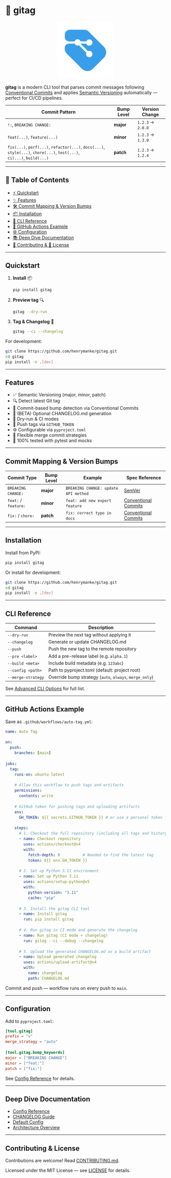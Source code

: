 # 🚀 gitag

<p align="center">
  <img src="https://raw.githubusercontent.com/henrymanke/gitag/main/assets/gitag.svg" alt="gitag logo" width="180"/>
</p>

**gitag** is a modern CLI tool that parses commit messages following [Conventional Commits](https://www.conventionalcommits.org/) and applies [Semantic Versioning](https://semver.org/) automatically — perfect for CI/CD pipelines.

| Commit Pattern                                                                                  | Bump Level | Version Change     |
|-------------------------------------------------------------------------------------------------|------------|--------------------|
| `!:`, `BREAKING CHANGE:`                                                                       | **major**  | `1.2.3` → `2.0.0`  |
| `feat(...)`, `feature(...)`                                                                    | **minor**  | `1.2.3` → `1.3.0`  |
| `fix(...)`, `perf(...)`, `refactor(...)`, `docs(...)`, `style(...)`, `chore(...)`, `test(...)`,<br>`ci(...)`, `build(...)` | **patch**  | `1.2.3` → `1.2.4`  |

---

## 📖 Table of Contents

- [⚡ Quickstart](https://github.com/henrymanke/gitag/blob/main/README.md#quickstart)
- [✨ Features](https://github.com/henrymanke/gitag/blob/main/README.md#features)
- [🛠️ Commit Mapping & Version Bumps](https://github.com/henrymanke/gitag/blob/main/README.md#commit-mapping--version-bumps)
- [📦 Installation](https://github.com/henrymanke/gitag/blob/main/README.md#installation)
- [🔧 CLI Reference](https://github.com/henrymanke/gitag/blob/main/README.md#cli-reference)
- [🤖 GitHub Actions Example](https://github.com/henrymanke/gitag/blob/main/README.md#github-actions-example)
- [⚙️ Configuration](https://github.com/henrymanke/gitag/blob/main/README.md#configuration)
- [📚 Deep Dive Documentation](https://github.com/henrymanke/gitag/blob/main/README.md#deep-dive-documentation)
- [🤝 Contributing & 📄 License](https://github.com/henrymanke/gitag/blob/main/README.md#contributing---license)

---

## Quickstart

1. **Install** 📦

   ```bash
   pip install gitag
   ```

2. **Preview tag** 🔍

   ```bash
   gitag --dry-run
   ```

3. **Tag & Changelog** 🔁

   ```bash
   gitag --ci --changelog
   ```

For development:

```bash
git clone https://github.com/henrymanke/gitag.git
cd gitag
pip install -e .[dev]
```

---

## Features

- ✅ Semantic Versioning (major, minor, patch)
- 🔍 Detect latest Git tag
- 🧠 Commit-based bump detection via Conventional Commits
- 📄 (BETA) Optional CHANGELOG.md generation
- 🔁 Dry-run & CI modes
- 🚀 Push tags via `GITHUB_TOKEN`
- ⚙️ Configurable via `pyproject.toml`
- 🔀 Flexible merge commit strategies
- 🧪 100% tested with pytest and mocks

---

## Commit Mapping & Version Bumps

| Commit Type          | Bump Level | Example                             | Spec Reference  |
|----------------------|------------|-------------------------------------|-----------------|
| `BREAKING CHANGE:`   | **major**  | `BREAKING CHANGE: update API method` | [SemVer](https://semver.org/#spec-item-4) |
| `feat:` / `feature:` | **minor**  | `feat: add new export feature`      | [Conventional Commits](https://www.conventionalcommits.org/) |
| `fix:` / `chore:`     | **patch**  | `fix: correct typo in docs`         | [Conventional Commits](https://www.conventionalcommits.org/) |

---

## Installation

Install from PyPI:

```bash
pip install gitag
```

Or install for development:

```bash
git clone https://github.com/henrymanke/gitag.git
cd gitag
pip install -e .[dev]
```

---

## CLI Reference

| Command            | Description                                         |
|--------------------|-----------------------------------------------------|
| `--dry-run`        | Preview the next tag without applying it            |
| `--changelog`      | Generate or update CHANGELOG.md                     |
| `--push`           | Push the new tag to the remote repository           |
| `--pre <label>`    | Add a pre-release label (e.g. `alpha.1`)            |
| `--build <meta>`   | Include build metadata (e.g. `123abc`)              |
| `--config <path>`  | Path to pyproject.toml (default: project root)      |
| `--merge-strategy` | Override bump strategy (`auto`, `always`, `merge_only`) |

See [Advanced CLI Options](<https://github.com/henrymanke/gitag/blob/main/docs/CONFIG.md#cli-options>) for full list.

---

## GitHub Actions Example

Save as `.github/workflows/auto-tag.yml`:

```yaml
name: Auto Tag

on:
  push:
    branches: [main]

jobs:
  tag:
    runs-on: ubuntu-latest

    # Allow this workflow to push tags and artifacts
    permissions:
      contents: write

    # GitHub token for pushing tags and uploading artifacts
    env:
      GH_TOKEN: ${{ secrets.GITHUB_TOKEN }} # or use a personal token for cross-repo support

    steps:
      # 1. Checkout the full repository (including all tags and history)
      - name: Checkout repository
        uses: actions/checkout@v4
        with:
          fetch-depth: 0          # Needed to find the latest tag
          token: ${{ env.GH_TOKEN }}

      # 2. Set up Python 3.11 environment
      - name: Set up Python 3.11
        uses: actions/setup-python@v5
        with:
          python-version: "3.11"
          cache: "pip"

      # 3. Install the gitag CLI tool
      - name: Install gitag
        run: pip install gitag

      # 4. Run gitag in CI mode and generate the changelog
      - name: Run gitag (CI mode + changelog)
        run: gitag --ci --debug --changelog

      # 5. Upload the generated CHANGELOG.md as a build artifact
      - name: Upload generated changelog
        uses: actions/upload-artifact@v4
        with:
          name: changelog
          path: CHANGELOG.md
```

Commit and push — workflow runs on every push to `main`.

---

## Configuration

Add to `pyproject.toml`:

```toml
[tool.gitag]
prefix = "v"
merge_strategy = "auto"

[tool.gitag.bump_keywords]
major = ["BREAKING CHANGE"]
minor = ["feat:"]
patch = ["fix:"]
```

See [Config Reference](https://github.com/henrymanke/gitag/blob/main/docs/CONFIG.md) for details.

---

## Deep Dive Documentation

- [Config Reference](https://github.com/henrymanke/gitag/blob/main/docs/CONFIG.md)
- [CHANGELOG Guide](https://github.com/henrymanke/gitag/blob/main/docs/CHANGELOG.md)
- [Default Config](https://github.com/henrymanke/gitag/blob/main/default_pyproject.toml)
- [Architecture Overview](https://github.com/henrymanke/gitag/blob/main/docs/ARCHITECTURE.md)

---

## Contributing &  License

Contributions are welcome! Read [CONTRIBUTING.md](docs/CONTRIBUTING.md).  

Licensed under the MIT License — see [LICENSE](LICENSE) for details.

